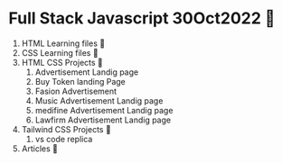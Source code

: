 # Full Stack Javascript 30Oct2022 🌱
01. HTML Learning files 🌱
02. CSS Learning files 🌱
03. HTML CSS Projects 📕
    01. Advertisement Landig page
    02. Buy Token landing Page
    03. Fasion Advertisement
    04. Music Advertisement Landig page
    05. medifine Advertisement Landig page
    06. Lawfirm Advertisement Landig page
04. Tailwind CSS Projects 📒
    01. vs code replica
05. Articles 📰
    